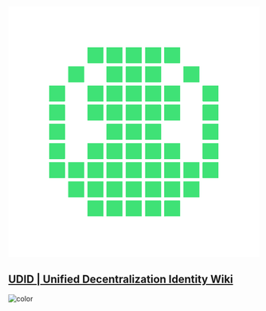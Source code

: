<!-- 背景图片 -->


<div class="cover-logo">
<img src="./static/images/app-logo.gif" />
</div>


## [UDID | Unified Decentralization Identity Wiki](en/about-udid.md)

![color](#000000)


